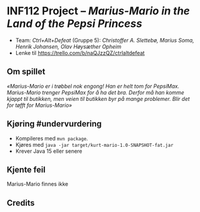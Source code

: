 # INF112 Project – *Marius-Mario in the Land of the Pepsi Princess*

* Team: *Ctrl+Alt+Defeat* (Gruppe 5): *Christoffer A. Slettebø, Marius Soma, Henrik Johansen, Olav Høysæther Opheim*
* Lenke til https://trello.com/b/naQJzzQZ/ctrlaltdefeat

## Om spillet
*«Marius-Mario er i trøbbel nok engong! Han er helt tom for PepsiMax. Marius-Mario trenger PepsiMax for å ha det bra. Derfor må han komme kjappt til butikken, men veien til butikken byr på mange problemer. Blir det for tøfft for Marius-Mario»*

## Kjøring #undervurdering
* Kompileres med `mvn package`.
* Kjøres med `java -jar target/kurt-mario-1.0-SNAPSHOT-fat.jar`
* Krever Java 15 eller senere

## Kjente feil
Marius-Mario finnes ikke

## Credits


